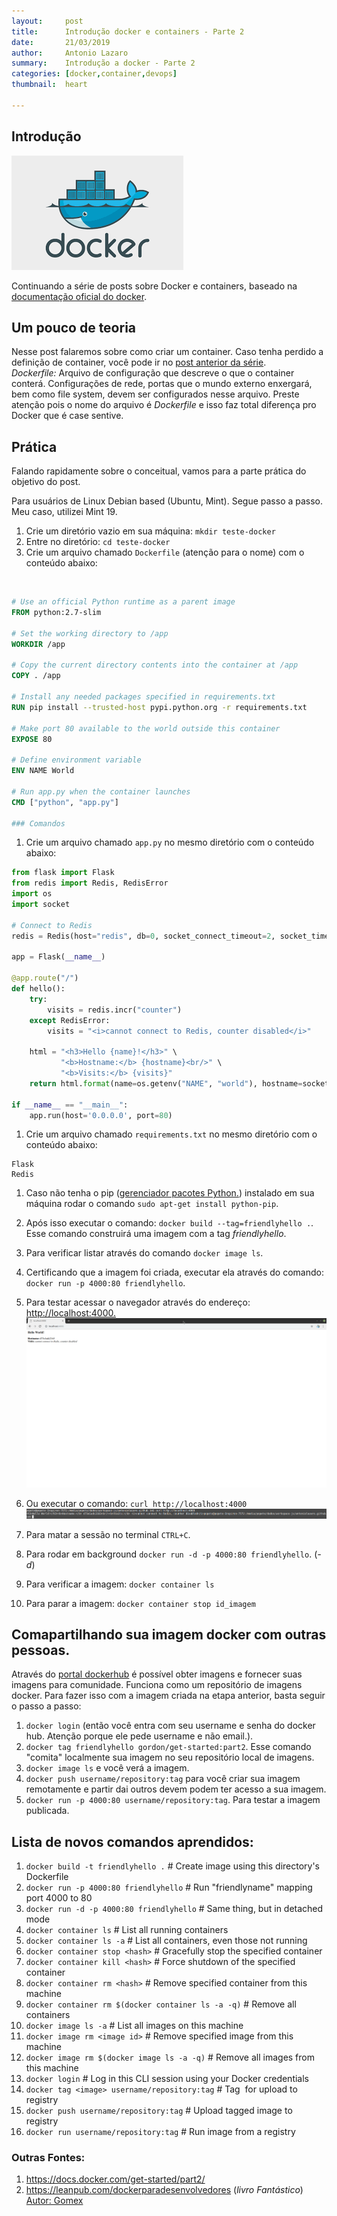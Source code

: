 ```yaml
---
layout:     post
title:      Introdução docker e containers - Parte 2
date:       21/03/2019
author:     Antonio Lazaro
summary:    Introdução a docker - Parte 2
categories: [docker,container,devops]
thumbnail:  heart

---
```


## Introdução

![](/static/img/docker.png)

Continuando a série de posts sobre Docker e containers, baseado na <a href="https://docs.docker.com/get-started/part2/" target="_blank">documentação oficial do docker</a>. 


## Um pouco de teoria

Nesse post falaremos sobre como criar um container. Caso tenha perdido a definição de container, você pode ir no [post anterior da série](https://antoniolazaro.github.io//docker/container/devops/2019/03/21/introducao-docker-containers.html).
<br/> _Dockerfile:_ Arquivo de configuração que descreve o que o container conterá. Configurações de rede, portas que o mundo externo enxergará, bem como file system, devem ser configurados nesse arquivo. Preste atenção pois o nome do arquivo é *Dockerfile* e isso faz total diferença pro Docker que é case sentive.

## Prática
Falando rapidamente sobre o conceitual, vamos para a parte prática do objetivo do post.

Para usuários de Linux Debian based (Ubuntu, Mint). Segue passo a passo. Meu caso, utilizei Mint 19.

1. Crie um diretório vazio em sua máquina: `mkdir teste-docker`
1. Entre no diretório: ```cd teste-docker```
1. Crie um arquivo chamado ```Dockerfile``` (atenção para o nome) com o conteúdo abaixo:
<br/>

```Dockerfile 
# Use an official Python runtime as a parent image
FROM python:2.7-slim

# Set the working directory to /app
WORKDIR /app

# Copy the current directory contents into the container at /app
COPY . /app

# Install any needed packages specified in requirements.txt
RUN pip install --trusted-host pypi.python.org -r requirements.txt

# Make port 80 available to the world outside this container
EXPOSE 80

# Define environment variable
ENV NAME World

# Run app.py when the container launches
CMD ["python", "app.py"]

### Comandos
```
1. Crie um arquivo chamado ```app.py``` no mesmo diretório com o conteúdo abaixo: <br/>

```python
from flask import Flask
from redis import Redis, RedisError
import os
import socket

# Connect to Redis
redis = Redis(host="redis", db=0, socket_connect_timeout=2, socket_timeout=2)

app = Flask(__name__)

@app.route("/")
def hello():
    try:
        visits = redis.incr("counter")
    except RedisError:
        visits = "<i>cannot connect to Redis, counter disabled</i>"

    html = "<h3>Hello {name}!</h3>" \
           "<b>Hostname:</b> {hostname}<br/>" \
           "<b>Visits:</b> {visits}"
    return html.format(name=os.getenv("NAME", "world"), hostname=socket.gethostname(), visits=visits)

if __name__ == "__main__":
    app.run(host='0.0.0.0', port=80)
```

1. Crie um arquivo chamado ```requirements.txt``` no mesmo diretório com o conteúdo abaixo: <br/>

```
Flask
Redis
```
1. Caso não tenha o pip (<a href="https://pypi.org/project/pip/" target="_blank">gerenciador pacotes Python.</a>) instalado em sua máquina rodar o comando ```sudo apt-get install python-pip```. 
1. Após isso executar o comando: ```docker build --tag=friendlyhello .```. Esse comando construirá uma imagem com a tag _friendlyhello_.
1. Para verificar listar através do comando ```docker image ls```.
1. Certificando que a imagem foi criada, executar ela através do comando: ```docker run -p 4000:80 friendlyhello```.
1. Para testar acessar o navegador através do endereço: <a href="http://localhost:4000" target="_blank"> http://localhost:4000.</a> 
<br/>![](/static/img/docker-http-run-result.png)
1. Ou executar o comando: ```curl http://localhost:4000```
<br/>![](/static/img/docker-curl-run-result.png)

1. Para matar a sessão no terminal ```CTRL+C```.
1. Para rodar em background ```docker run -d -p 4000:80 friendlyhello```. (_-d_)
1. Para verificar a imagem: ```docker container ls```
1. Para parar a imagem: ```docker container stop id_imagem```

## Comapartilhando sua imagem docker com outras pessoas.

Através do <a href="https://hub.docker.com" target="_blank"> portal dockerhub</a> é possível obter imagens e fornecer suas imagens para comunidade. Funciona como um repositório de imagens docker. Para fazer isso com a imagem criada na etapa anterior, basta seguir o passo a passo:

1. ```docker login``` (então você entra com seu username e senha do docker hub. Atenção porque ele pede username e não email.).
1. ```docker tag friendlyhello gordon/get-started:part2```. Esse comando "comita" localmente sua imagem no seu repositório local de imagens.
1. ```docker image ls``` e você verá a imagem.
1. ```docker push username/repository:tag``` para você criar sua imagem remotamente e partir dai outros devem podem ter acesso a sua imagem.
1. ```docker run -p 4000:80 username/repository:tag```. Para testar a imagem publicada.

## Lista de novos comandos aprendidos:

1. ```docker build -t friendlyhello .```  # Create image using this directory's Dockerfile
1. ```docker run -p 4000:80 friendlyhello```  # Run "friendlyname" mapping port 4000 to 80
1. ```docker run -d -p 4000:80 friendlyhello```         # Same thing, but in detached mode
1. ```docker container ls```                                # List all running containers
1. ```docker container ls -a```             # List all containers, even those not running
1. ```docker container stop <hash>```           # Gracefully stop the specified container
1. ```docker container kill <hash>```         # Force shutdown of the specified container
1. ```docker container rm <hash>```        # Remove specified container from this machine
1. ```docker container rm $(docker container ls -a -q)```         # Remove all containers
1. ```docker image ls -a```                             # List all images on this machine
1. ```docker image rm <image id>```            # Remove specified image from this machine
1. ```docker image rm $(docker image ls -a -q)```   # Remove all images from this machine
1. ```docker login```             # Log in this CLI session using your Docker credentials
1. ```docker tag <image> username/repository:tag```  # Tag <image> for upload to registry
1. ```docker push username/repository:tag```            # Upload tagged image to registry
1. ```docker run username/repository:tag```                   # Run image from a registry

### Outras Fontes:
1. https://docs.docker.com/get-started/part2/
1. https://leanpub.com/dockerparadesenvolvedores (*livro Fantástico*) <a href="https://twitter.com/gomex" target="_blank">Autor: Gomex</a>
